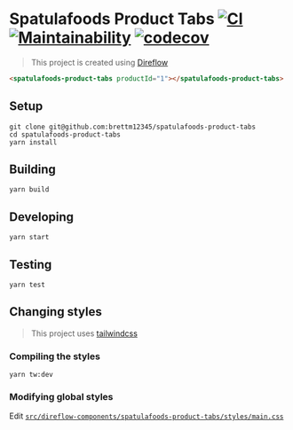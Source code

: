 # Spatulafoods Product Tabs [![CI](https://github.com/Brettm12345/spatulafoods-product-tabs/actions/workflows/main.yml/badge.svg)](https://github.com/Brettm12345/spatulafoods-product-tabs/actions/workflows/main.yml) [![Maintainability](https://api.codeclimate.com/v1/badges/bd74d12bfd1797c90985/maintainability)](https://codeclimate.com/github/Brettm12345/spatulafoods-product-tabs/maintainability) [![codecov](https://codecov.io/gh/Brettm12345/spatulafoods-product-tabs/branch/main/graph/badge.svg?token=c0H6SoaQHf)](https://codecov.io/gh/Brettm12345/spatulafoods-product-tabs)


> This project is created using [Direflow](https://direflow.io)

```html
<spatulafoods-product-tabs productId="1"></spatulafoods-product-tabs>
```

## Setup

```shell
git clone git@github.com:brettm12345/spatulafoods-product-tabs
cd spatulafoods-product-tabs
yarn install
```


## Building

```shell
yarn build
```

## Developing

```shell
yarn start
```

## Testing

```shell
yarn test
```

## Changing styles

> This project uses [tailwindcss](https://tailwindcss.com)

### Compiling the styles

```shell
yarn tw:dev
```

### Modifying global styles

Edit [`src/direflow-components/spatulafoods-product-tabs/styles/main.css`](https://github.com/Brettm12345/spatulafoods-product-tabs/blob/main/src/direflow-components/spatulafoods-product-tabs/styles/main.css)
